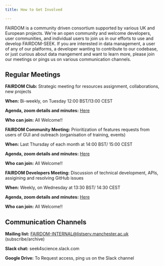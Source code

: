 ```yaml
---
title: How to Get Involved

---
```



FAIRDOM is a community driven consortium supported by various UK and European projects. We're an open community and welcome developers, user communities, 
and individual users to join us in our efforts to use and develop FAIRDOM-SEEK.
If you are interested in data management, a user of any of our platforms, a developer wanting to contribute to our codebase, or just curious about data mangement and want to learn more, 
please join our meetings or pings us on various communication channels.

## Regular Meetings 

**FAIRDOM Club:** Strategic meeting for resources assignment, collaborations, new projects

**When:**  Bi-weekly, on Tuesday 12:00 BST/13:00 CEST

**Agenda, zoom details and minutes:** [Here](https://docs.google.com/document/d/1HQPiXilOoNVqazvi_ktPq7fDKN_kv_tDzBFMkZ8NFHo/edit)

**Who can join:** All Welcome!!


**FAIRDOM Community Meeting:** Prioritization of features requests from users of GUI and outreach (organisation of training, events)

**When:** Last Thursday of each month at 14:00 BST/ 15:00 CEST

**Agenda, zoom details and minutes:**  [Here](https://docs.google.com/document/d/1tjWlIrbRXUqlqSEyu1Wnwk3sUVnc4dfhFpNM_TVWuao/edit)

**Who can join:** All Welcome!!

**FAIRDOM Developers Meeting:** Discussion of technical development, APIs, assigining and resolving GitHub issues

**When:**  Weekly, on Wednesday at 13:30 BST/ 14:30 CEST

**Agenda, zoom details and minutes:** [Here](https://docs.google.com/document/d/1wgkwom_tqZRinJnll-KteYn8L7UxQBAvh0fbY1tDboo/edit)

**Who can join:** All Welcome!!

## Communication Channels 

**Mailing list:** FAIRDOM-INTERNAL@listserv.manchester.ac.uk (subscribe/archive)

**Slack chat:** seek4science.slack.com

**Google Drive:** To Request access, ping us on the Slack channel
